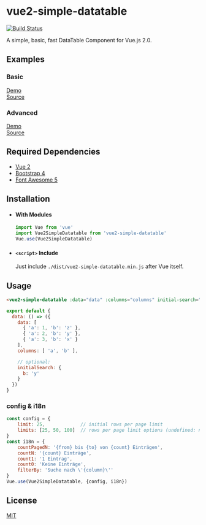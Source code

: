 # vue2-simple-datatable
[![Build Status](https://travis-ci.org/christiansiegel/vue2-simple-datatable.svg?branch=master)](https://travis-ci.org/christiansiegel/vue2-simple-datatable)

A simple, basic, fast DataTable Component for Vue.js 2.0.

## Examples

### Basic

[Demo](https://christiansiegel.github.io/vue2-simple-datatable/examples/basic/)\
[Source](examples/basic)

### Advanced

[Demo](https://christiansiegel.github.io/vue2-simple-datatable/examples/advanced/dist)\
[Source](examples/advanced)

## Required Dependencies 

- [Vue 2](https://vuejs.org/)
- [Bootstrap 4](https://getbootstrap.com/)
- [Font Awesome 5](https://fontawesome.com/)

## Installation

- #### With Modules

  ``` js
  import Vue from 'vue'
  import Vue2SimpleDatatable from 'vue2-simple-datatable'
  Vue.use(Vue2SimpleDatatable)
  ```

- #### `<script>` Include

  Just include `./dist/vue2-simple-datatable.min.js` after Vue itself.

## Usage

``` html
<vue2-simple-datatable :data="data" :columns="columns" initial-search="initialSearch" />
```

``` js
export default {
  data: () => ({
    data: [
      { 'a': 1, 'b': 'z' },
      { 'a': 2, 'b': 'y' },
      { 'a': 3, 'b': 'x' }
    ],
    columns: [ 'a', 'b' ],

    // optional:
    initialSearch: {
      b: 'y'
    }
  })
}
```

### config & i18n

``` js
const config = {
    limit: 25,             // initial rows per page limit
    limits: [25, 50, 100]  // rows per page limit options (undefined: no dropdown)
}
const i18n = {
    countPagedN: '{from} bis {to} von {count} Einträgen',
    countN: '{count} Einträge',
    count1: '1 Eintrag',
    count0: 'Keine Einträge',
    filterBy: 'Suche nach \'{column}\''
}
Vue.use(Vue2SimpleDatatable, {config, i18n})
```

## License

[MIT](http://opensource.org/licenses/MIT)
